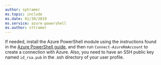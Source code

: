 ```yaml
---
author: sptramer
ms.topic: include
ms.date: 01/30/2019
ms.service: azure-powershell
ms.author: sttramer
---
```

If needed, install the Azure PowerShell module using the instructions found in the [Azure PowerShell guide](/powershell/azure/azurerm/), and then run `Connect-AzureRmAccount` to create a connection with Azure. Also, you need to have an SSH public key named `id_rsa.pub` in the .ssh directory of your user profile.
